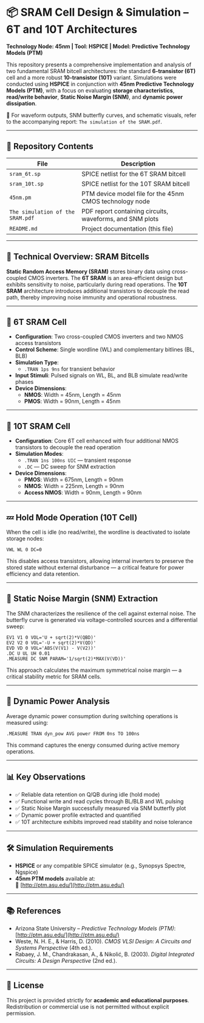 # 📦 SRAM Cell Design & Simulation – 6T and 10T Architectures  
**Technology Node: 45nm | Tool: HSPICE | Model: Predictive Technology Models (PTM)**

This repository presents a comprehensive implementation and analysis of two fundamental SRAM bitcell architectures: the standard **6-transistor (6T)** cell and a more robust **10-transistor (10T)** variant. Simulations were conducted using **HSPICE** in conjunction with **45nm Predictive Technology Models (PTM)**, with a focus on evaluating **storage characteristics**, **read/write behavior**, **Static Noise Margin (SNM)**, and **dynamic power dissipation**.

📄 For waveform outputs, SNM butterfly curves, and schematic visuals, refer to the accompanying report: `The simulation of the SRAM.pdf`.

---

## 📁 Repository Contents

| File                          | Description                                              |
|------------------------------|----------------------------------------------------------|
| `sram_6t.sp`                  | SPICE netlist for the 6T SRAM bitcell                    |
| `sram_10t.sp`                 | SPICE netlist for the 10T SRAM bitcell                   |
| `45nm.pm`                     | PTM device model file for the 45nm CMOS technology node  |
| `The simulation of the SRAM.pdf` | PDF report containing circuits, waveforms, and SNM plots |
| `README.md`                   | Project documentation (this file)                        |

---

## 🧠 Technical Overview: SRAM Bitcells

**Static Random Access Memory (SRAM)** stores binary data using cross-coupled CMOS inverters. The **6T SRAM** is an area-efficient design but exhibits sensitivity to noise, particularly during read operations. The **10T SRAM** architecture introduces additional transistors to decouple the read path, thereby improving noise immunity and operational robustness.

---

## 🔹 6T SRAM Cell

- **Configuration**: Two cross-coupled CMOS inverters and two NMOS access transistors  
- **Control Scheme**: Single wordline (WL) and complementary bitlines (BL, BLB)  
- **Simulation Type**:  
  - `.TRAN 1ps 9ns` for transient behavior  
- **Input Stimuli**: Pulsed signals on WL, BL, and BLB simulate read/write phases  
- **Device Dimensions**:  
  - **NMOS**: Width = 45nm, Length = 45nm  
  - **PMOS**: Width = 90nm, Length = 45nm

---

## 🔸 10T SRAM Cell

- **Configuration**: Core 6T cell enhanced with four additional NMOS transistors to decouple the read operation  
- **Simulation Modes**:
  - `.TRAN 1ns 100ns UIC` — transient response  
  - `.DC` — DC sweep for SNM extraction  
- **Device Dimensions**:
  - **PMOS**: Width = 675nm, Length = 90nm  
  - **NMOS**: Width = 225nm, Length = 90nm  
  - **Access NMOS**: Width = 90nm, Length = 90nm

---

## 💤 Hold Mode Operation (10T Cell)

When the cell is idle (no read/write), the wordline is deactivated to isolate storage nodes:

```spice
VWL WL 0 DC=0
```

This disables access transistors, allowing internal inverters to preserve the stored state without external disturbance — a critical feature for power efficiency and data retention.

---

## 📐 Static Noise Margin (SNM) Extraction

The SNM characterizes the resilience of the cell against external noise. The butterfly curve is generated via voltage-controlled sources and a differential sweep:

```spice
EV1 V1 0 VOL='U + sqrt(2)*V(QBD)'
EV2 V2 0 VOL='-U + sqrt(2)*V(QD)'
EVD VD 0 VOL='ABS(V(V1) - V(V2))'
.DC U UL UH 0.01
.MEASURE DC SNM PARAM='1/sqrt(2)*MAX(V(VD))'
```

This approach calculates the maximum symmetrical noise margin — a critical stability metric for SRAM cells.

---

## 🔋 Dynamic Power Analysis

Average dynamic power consumption during switching operations is measured using:

```spice
.MEASURE TRAN dyn_pow AVG power FROM 0ns TO 100ns
```

This command captures the energy consumed during active memory operations.

---

## 📊 Key Observations

- ✅ Reliable data retention on Q/QB during idle (hold mode)  
- ✅ Functional write and read cycles through BL/BLB and WL pulsing  
- ✅ Static Noise Margin successfully measured via SNM butterfly plot  
- ✅ Dynamic power profile extracted and quantified  
- ✅ 10T architecture exhibits improved read stability and noise tolerance

---

## 🛠️ Simulation Requirements

- **HSPICE** or any compatible SPICE simulator (e.g., Synopsys Spectre, Ngspice)  
- **45nm PTM models** available at:  
  🔗 [http://ptm.asu.edu/](http://ptm.asu.edu/)

---

## 📚 References

- Arizona State University – *Predictive Technology Models (PTM)*: [http://ptm.asu.edu/](http://ptm.asu.edu/)  
- Weste, N. H. E., & Harris, D. (2010). *CMOS VLSI Design: A Circuits and Systems Perspective* (4th ed.).  
- Rabaey, J. M., Chandrakasan, A., & Nikolić, B. (2003). *Digital Integrated Circuits: A Design Perspective* (2nd ed.).

---

## 📜 License

This project is provided strictly for **academic and educational purposes**. Redistribution or commercial use is not permitted without explicit permission.
